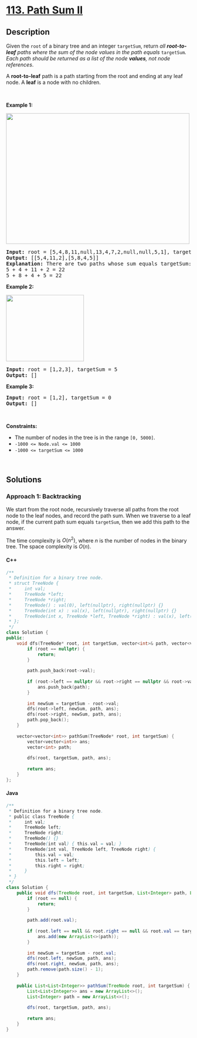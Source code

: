 # [113. Path Sum II](https://leetcode.com/problems/path-sum-ii)

## Description

<p>Given the <code>root</code> of a binary tree and an integer <code>targetSum</code>, return <em>all <strong>root-to-leaf</strong> paths where the sum of the node values in the path equals </em><code>targetSum</code><em>. Each path should be returned as a list of the node <strong>values</strong>, not node references</em>.</p>

<p>A <strong>root-to-leaf</strong> path is a path starting from the root and ending at any leaf node. A <strong>leaf</strong> is a node with no children.</p>
<p>&nbsp;</p>

<p><strong class="example">Example 1:</strong></p>
<img alt="" src="https://fastly.jsdelivr.net/gh/doocs/leetcode@main/solution/0100-0199/0113.Path%20Sum%20II/images/pathsumii1.jpg" style="width: 500px; height: 356px;" />
<pre>
<strong>Input:</strong> root = [5,4,8,11,null,13,4,7,2,null,null,5,1], targetSum = 22
<strong>Output:</strong> [[5,4,11,2],[5,8,4,5]]
<strong>Explanation:</strong> There are two paths whose sum equals targetSum:
5 + 4 + 11 + 2 = 22
5 + 8 + 4 + 5 = 22
</pre>

<p><strong class="example">Example 2:</strong></p>
<img alt="" src="https://fastly.jsdelivr.net/gh/doocs/leetcode@main/solution/0100-0199/0113.Path%20Sum%20II/images/pathsum2.jpg" style="width: 212px; height: 181px;" />
<pre>
<strong>Input:</strong> root = [1,2,3], targetSum = 5
<strong>Output:</strong> []
</pre>

<p><strong class="example">Example 3:</strong></p>
<pre>
<strong>Input:</strong> root = [1,2], targetSum = 0
<strong>Output:</strong> []
</pre>
<p>&nbsp;</p>

<p><strong>Constraints:</strong></p>
<ul>
    <li>The number of nodes in the tree is in the range <code>[0, 5000]</code>.</li>
    <li><code>-1000 &lt;= Node.val &lt;= 1000</code></li>
    <li><code>-1000 &lt;= targetSum &lt;= 1000</code></li>
</ul>
<p>&nbsp;</p>

## Solutions

### **Approach 1: Backtracking**

We start from the root node, recursively traverse all paths from the root node to the leaf nodes, and record the path sum. When we traverse to a leaf node, if the current path sum equals `targetSum`, then we add this path to the answer.

The time complexity is $O(n^2)$, where $n$ is the number of nodes in the binary tree. The space complexity is $O(n)$.

<!-- tabs:start -->

#### C++

```cpp
/**
 * Definition for a binary tree node.
 * struct TreeNode {
 *     int val;
 *     TreeNode *left;
 *     TreeNode *right;
 *     TreeNode() : val(0), left(nullptr), right(nullptr) {}
 *     TreeNode(int x) : val(x), left(nullptr), right(nullptr) {}
 *     TreeNode(int x, TreeNode *left, TreeNode *right) : val(x), left(left), right(right) {}
 * };
 */
class Solution {
public:
    void dfs(TreeNode* root, int targetSum, vector<int>& path, vector<vector<int>>& ans) {
        if (root == nullptr) {
            return;
        }
        
        path.push_back(root->val);
        
        if (root->left == nullptr && root->right == nullptr && root->val == targetSum) {
            ans.push_back(path);
        }
        
        int newSum = targetSum - root->val;
        dfs(root->left, newSum, path, ans);
        dfs(root->right, newSum, path, ans);
        path.pop_back();
    }
    
    vector<vector<int>> pathSum(TreeNode* root, int targetSum) {
        vector<vector<int>> ans;
        vector<int> path;
        
        dfs(root, targetSum, path, ans);
        
        return ans;
    }
};
```

#### Java

```java
/**
 * Definition for a binary tree node.
 * public class TreeNode {
 *     int val;
 *     TreeNode left;
 *     TreeNode right;
 *     TreeNode() {}
 *     TreeNode(int val) { this.val = val; }
 *     TreeNode(int val, TreeNode left, TreeNode right) {
 *         this.val = val;
 *         this.left = left;
 *         this.right = right;
 *     }
 * }
 */
class Solution {
    public void dfs(TreeNode root, int targetSum, List<Integer> path, List<List<Integer>> ans) {
        if (root == null) {
            return;
        }
        
        path.add(root.val);
        
        if (root.left == null && root.right == null && root.val == targetSum) {
            ans.add(new ArrayList<>(path));
        }
        
        int newSum = targetSum - root.val;
        dfs(root.left, newSum, path, ans);
        dfs(root.right, newSum, path, ans);
        path.remove(path.size() - 1);
    }
    
    public List<List<Integer>> pathSum(TreeNode root, int targetSum) {
        List<List<Integer>> ans = new ArrayList<>();
        List<Integer> path = new ArrayList<>();
        
        dfs(root, targetSum, path, ans);
        
        return ans;
    }
}
```

<!-- tabs:end -->
